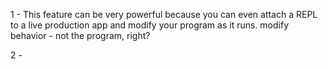 1 - This feature can be very powerful because you can even attach a REPL to a live production app and modify your program as it runs. 
modify behavior - not the program, right?

2 - 